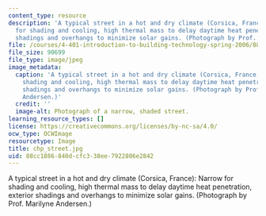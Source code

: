 ```yaml
---
content_type: resource
description: 'A typical street in a hot and dry climate (Corsica, France): Narrow
  for shading and cooling, high thermal mass to delay daytime heat penetration, exterior
  shadings and overhangs to minimize solar gains. (Photograph by Prof. Marilyne Andersen.)'
file: /courses/4-401-introduction-to-building-technology-spring-2006/88cc1886840dcfc338ee7922806e2842_chp_street.jpg
file_size: 90699
file_type: image/jpeg
image_metadata:
  caption: 'A typical street in a hot and dry climate (Corsica, France): Narrow for
    shading and cooling, high thermal mass to delay daytime heat penetration, exterior
    shadings and overhangs to minimize solar gains. (Photograph by Prof. Marilyne
    Andersen.)'
  credit: ''
  image-alt: Photograph of a narrow, shaded street.
learning_resource_types: []
license: https://creativecommons.org/licenses/by-nc-sa/4.0/
ocw_type: OCWImage
resourcetype: Image
title: chp_street.jpg
uid: 88cc1886-840d-cfc3-38ee-7922806e2842
---
```

A typical street in a hot and dry climate (Corsica, France): Narrow for shading and cooling, high thermal mass to delay daytime heat penetration, exterior shadings and overhangs to minimize solar gains. (Photograph by Prof. Marilyne Andersen.)